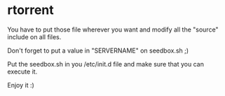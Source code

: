 # rtorrent
You have to put those file wherever you want and modify all the "source" include on all files.

Don't forget to put a value in "SERVERNAME" on seedbox.sh ;)

Put the seedbox.sh in you /etc/init.d file and make sure that you can execute it.

Enjoy it :)

